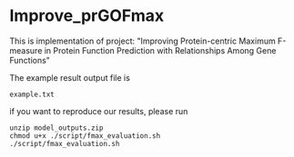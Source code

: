 # Improve_prGOFmax
This is implementation of project: "Improving Protein-centric Maximum F-measure in Protein Function Prediction with Relationships Among Gene Functions"

The example result output file is 
```
example.txt
```

if you want to reproduce our results, please run
```
unzip model_outputs.zip
chmod u+x ./script/fmax_evaluation.sh
./script/fmax_evaluation.sh
```
